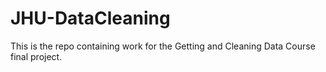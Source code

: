 # JHU-DataCleaning
This is the repo containing work for the Getting and Cleaning Data Course final project. 
